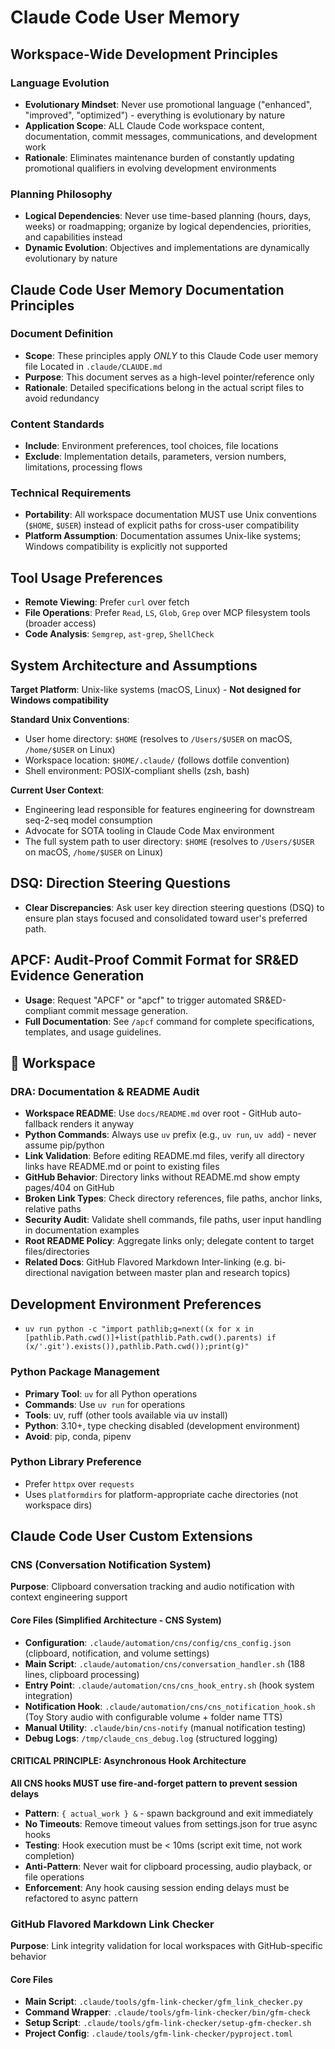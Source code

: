 # Claude Code User Memory

## Workspace-Wide Development Principles

### Language Evolution
- **Evolutionary Mindset**: Never use promotional language ("enhanced", "improved", "optimized") - everything is evolutionary by nature
- **Application Scope**: ALL Claude Code workspace content, documentation, commit messages, communications, and development work
- **Rationale**: Eliminates maintenance burden of constantly updating promotional qualifiers in evolving development environments

### Planning Philosophy
- **Logical Dependencies**: Never use time-based planning (hours, days, weeks) or roadmapping; organize by logical dependencies, priorities, and capabilities instead
- **Dynamic Evolution**: Objectives and implementations are dynamically evolutionary by nature

## Claude Code User Memory Documentation Principles

### Document Definition
- **Scope**: These principles apply _ONLY_ to this Claude Code user memory file Located in `.claude/CLAUDE.md`
- **Purpose**: This document serves as a high-level pointer/reference only
- **Rationale**: Detailed specifications belong in the actual script files to avoid redundancy

### Content Standards
- **Include**: Environment preferences, tool choices, file locations
- **Exclude**: Implementation details, parameters, version numbers, limitations, processing flows

### Technical Requirements
- **Portability**: All workspace documentation MUST use Unix conventions (`$HOME`, `$USER`) instead of explicit paths for cross-user compatibility
- **Platform Assumption**: Documentation assumes Unix-like systems; Windows compatibility is explicitly not supported

## Tool Usage Preferences
- **Remote Viewing**: Prefer `curl` over fetch
- **File Operations**: Prefer `Read`, `LS`, `Glob`, `Grep` over MCP filesystem tools (broader access)
- **Code Analysis**: `Semgrep`, `ast-grep`, `ShellCheck`

## System Architecture and Assumptions

**Target Platform**: Unix-like systems (macOS, Linux) - **Not designed for Windows compatibility**

**Standard Unix Conventions**:
- User home directory: `$HOME` (resolves to `/Users/$USER` on macOS, `/home/$USER` on Linux)
- Workspace location: `$HOME/.claude/` (follows dotfile convention)
- Shell environment: POSIX-compliant shells (zsh, bash)

**Current User Context**: 
- Engineering lead responsible for features engineering for downstream seq-2-seq model consumption
- Advocate for SOTA tooling in Claude Code Max environment
- The full system path to user directory: `$HOME` (resolves to `/Users/$USER` on macOS, `/home/$USER` on Linux) 

## DSQ: Direction Steering Questions

- **Clear Discrepancies**: Ask user key direction steering questions (DSQ) to ensure plan stays focused and consolidated toward user's preferred path.

## APCF: Audit-Proof Commit Format for SR&ED Evidence Generation

- **Usage**: Request "APCF" or "apcf" to trigger automated SR&ED-compliant commit message generation.
- **Full Documentation**: See `/apcf` command for complete specifications, templates, and usage guidelines.

## 🧠 Workspace

### DRA: Documentation & README Audit

- **Workspace README**: Use `docs/README.md` over root - GitHub auto-fallback renders it anyway
- **Python Commands**: Always use `uv` prefix (e.g., `uv run`, `uv add`) - never assume pip/python
- **Link Validation**: Before editing README.md files, verify all directory links have README.md or point to existing files
- **GitHub Behavior**: Directory links without README.md show empty pages/404 on GitHub
- **Broken Link Types**: Check directory references, file paths, anchor links, relative paths
- **Security Audit**: Validate shell commands, file paths, user input handling in documentation examples
- **Root README Policy**: Aggregate links only; delegate content to target files/directories
- **Related Docs**: GitHub Flavored Markdown Inter-linking (e.g. bi-directional navigation between master plan and research topics)

## Development Environment Preferences

- `uv run python -c "import pathlib;g=next((x for x in [pathlib.Path.cwd()]+list(pathlib.Path.cwd().parents) if (x/'.git').exists()),pathlib.Path.cwd());print(g)"`

### Python Package Management
- **Primary Tool**: `uv` for all Python operations
- **Commands**: Use `uv run` for operations
- **Tools**: uv, ruff (other tools available via uv install)  
- **Python**: 3.10+, type checking disabled (development environment)  
- **Avoid**: pip, conda, pipenv

### Python Library Preference

- Prefer `httpx` over `requests` 
- Uses `platformdirs` for platform-appropriate cache directories (not workspace dirs)

## Claude Code User Custom Extensions

### CNS (Conversation Notification System)
**Purpose**: Clipboard conversation tracking and audio notification with context engineering support

#### Core Files (Simplified Architecture - CNS System)
- **Configuration**: `.claude/automation/cns/config/cns_config.json` (clipboard, notification, and volume settings)
- **Main Script**: `.claude/automation/cns/conversation_handler.sh` (188 lines, clipboard processing)
- **Entry Point**: `.claude/automation/cns/cns_hook_entry.sh` (hook system integration)
- **Notification Hook**: `.claude/automation/cns/cns_notification_hook.sh` (Toy Story audio with configurable volume + folder name TTS)
- **Manual Utility**: `.claude/bin/cns-notify` (manual notification testing)
- **Debug Logs**: `/tmp/claude_cns_debug.log` (structured logging)

#### CRITICAL PRINCIPLE: Asynchronous Hook Architecture
**All CNS hooks MUST use fire-and-forget pattern to prevent session delays**

- **Pattern**: `{ actual_work } &` - spawn background and exit immediately
- **No Timeouts**: Remove timeout values from settings.json for true async hooks
- **Testing**: Hook execution must be < 10ms (script exit time, not work completion)
- **Anti-Pattern**: Never wait for clipboard processing, audio playback, or file operations
- **Enforcement**: Any hook causing session ending delays must be refactored to async pattern

### GitHub Flavored Markdown Link Checker
**Purpose**: Link integrity validation for local workspaces with GitHub-specific behavior

#### Core Files
- **Main Script**: `.claude/tools/gfm-link-checker/gfm_link_checker.py`
- **Command Wrapper**: `.claude/tools/gfm-link-checker/bin/gfm-check`
- **Setup Script**: `.claude/tools/gfm-link-checker/setup-gfm-checker.sh`
- **Project Config**: `.claude/tools/gfm-link-checker/pyproject.toml`